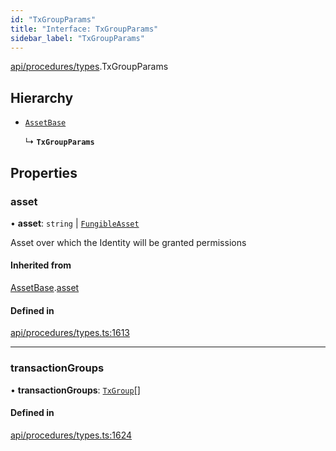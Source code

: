 ```yaml
---
id: "TxGroupParams"
title: "Interface: TxGroupParams"
sidebar_label: "TxGroupParams"
---
```


[api/procedures/types](../../../../../modules/API/Procedures/Types/Types.md).TxGroupParams

## Hierarchy

- [`AssetBase`](../AssetBase/AssetBase.md)

  ↳ **`TxGroupParams`**

## Properties

### asset

• **asset**: `string` \| [`FungibleAsset`](../../../../../classes/API/Entities/Asset/Fungible/FungibleAsset.md)

Asset over which the Identity will be granted permissions

#### Inherited from

[AssetBase](../AssetBase/AssetBase.md).[asset](../AssetBase/AssetBase.md#asset)

#### Defined in

[api/procedures/types.ts:1613](https://github.com/PolymeshAssociation/polymesh-sdk/blob/f8a937f04/src/api/procedures/types.ts#L1613)

___

### transactionGroups

• **transactionGroups**: [`TxGroup`](../../../../../enums/API/Procedures/Types/TxGroup/TxGroup.md)[]

#### Defined in

[api/procedures/types.ts:1624](https://github.com/PolymeshAssociation/polymesh-sdk/blob/f8a937f04/src/api/procedures/types.ts#L1624)

